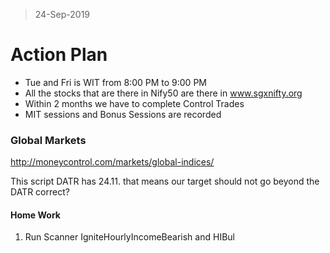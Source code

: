 > 24-Sep-2019
# Action Plan

- Tue and Fri is WIT from 8:00 PM to 9:00 PM
- All the stocks that are there in Nify50 are there in www.sgxnifty.org
- Within 2 months we have to complete Control Trades
- MIT sessions and Bonus Sessions are recorded

### Global Markets
http://moneycontrol.com/markets/global-indices/


This script DATR has 24.11. that means our target should not go beyond the DATR correct?

#### Home Work
1. Run Scanner IgniteHourlyIncomeBearish and HIBul

<!--stackedit_data:
eyJoaXN0b3J5IjpbMzQzOTk1NDc5LDE3NDE3NzExOTQsOTcyMj
EzOTk2XX0=
-->